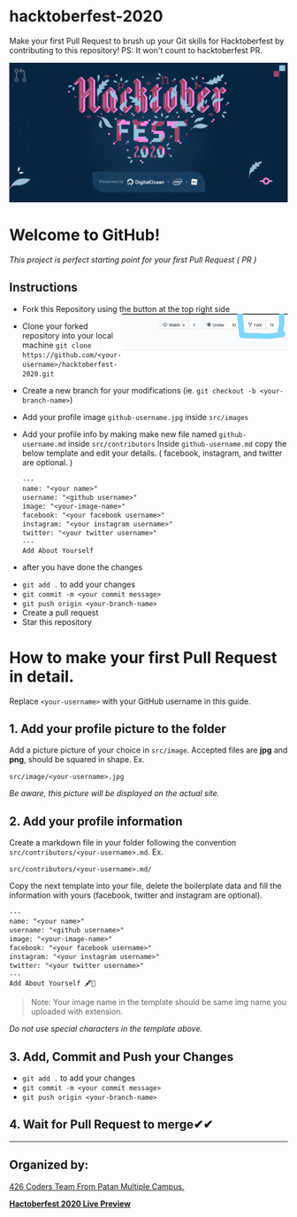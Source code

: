 # hacktoberfest-2020

Make your first Pull Request to brush up your Git skills for Hacktoberfest by contributing to this repository! PS: It won't count to hacktoberfest PR.

![Hacktoberfest 2020](https://github.com/426-Coders/hacktoberfest-2020/blob/master/images/hacktoberfest2020.png)

# Welcome to GitHub!

_This project is perfect starting point for your first Pull Request ( PR )_

## Instructions

- Fork this Repository using the button at the top right side <img align="right" width="300" src="https://github.com/426-Coders/hacktoberfest-2020/blob/master/images/fork.jpg" alt="fork this repository" />

- Clone your forked repository into your local machine `git clone https://github.com/<your-username>/hacktoberfest-2020.git`
- Create a new branch for your modifications (ie. `git checkout -b <your-branch-name>`)
- Add your profile image `github-username.jpg` inside `src/images`
- Add your profile info by making make new file named `github-username.md` inside `src/contributors`
  Inside `github-username.md` copy the below template and edit your details. ( facebook, instagram, and twitter are optional. )
  ```
  ---
  name: "<your name>"
  username: "<github username>"
  image: "<your-image-name>"
  facebook: "<your facebook username>"
  instagram: "<your instagram username>"
  twitter: "<your twitter username>"
  ---
  Add About Yourself
  ```

* after you have done the changes

- `git add .` to add your changes
- `git commit -m <your commit message>`
- `git push origin <your-branch-name>`
- Create a pull request
- Star this repository

# How to make your first Pull Request in detail.

Replace `<your-username>` with your GitHub username in this guide.

## 1. Add your profile picture to the folder

Add a picture picture of your choice in `src/image`. Accepted files are **jpg** and **png**, should be squared in shape. Ex.

```
src/image/<your-username>.jpg
```

_Be aware, this picture will be displayed on the actual site._

## 2. Add your profile information

Create a markdown file in your folder following the convention `src/contributors/<your-username>.md`. Ex.

```
src/contributors/<your-username>.md/
```

Copy the next template into your file, delete the boilerplate data and fill the information with yours (facebook, twitter and instagram are optional).

```
---
name: "<your name>"
username: "<github username>"
image: "<your-image-name>"
facebook: "<your facebook username>"
instagram: "<your instagram username>"
twitter: "<your twitter username>"
---
Add About Yourself 🖋📜

```

> Note: Your image name in the template should be same img name you uploaded with extension.

_Do not use special characters in the template above._

## 3. Add, Commit and Push your Changes

- `git add .` to add your changes
- `git commit -m <your commit message>`
- `git push origin <your-branch-name>`

## 4. Wait for Pull Request to merge✔✔

---

## Organized by:

[426 Coders Team From Patan Multiple Campus.](https://github.com/426-Coders)

**[Hactoberfest 2020 Live Preview ](https://426codershacktoberfest2020.netlify.app/)**
